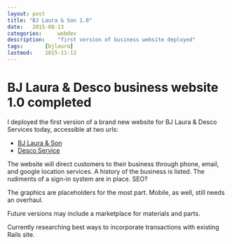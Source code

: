 ```yaml
---
layout: post
title: "BJ Laura & Son 1.0"
date: 	2015-08-13
categories: 	webdev
description:	"first version of business website deployed"
tags:		[bjlaura]
lastmod:	2015-11-13
---
```

# BJ Laura & Desco business website 1.0 completed

I deployed the first version of a brand new website for BJ Laura & Desco Services today, accessible at two urls:

*	[BJ Laura & Son][bjl]
*	[Desco Service][desco]

The website will direct customers to their business through phone, email, and google location services.  A history of the business is listed.  The rudiments of a sign-in system are in place.  SEO?

The graphics are placeholders for the most part.  Mobile, as well, still needs an overhaul.

Future versions may include a marketplace for materials and parts.

Currently researching best ways to incorporate transactions with existing Rails site.

[bjl]:      http://www.bjlaura.com
[desco]:		http://www.descoservice.com
